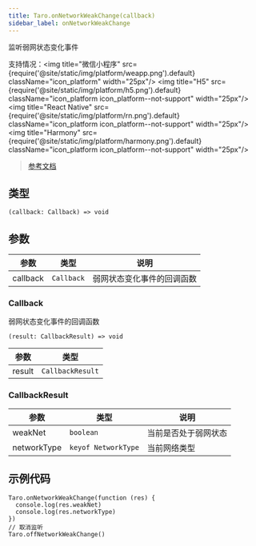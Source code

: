 ```yaml
---
title: Taro.onNetworkWeakChange(callback)
sidebar_label: onNetworkWeakChange
---
```


监听弱网状态变化事件

支持情况：<img title="微信小程序" src={require('@site/static/img/platform/weapp.png').default} className="icon_platform" width="25px"/> <img title="H5" src={require('@site/static/img/platform/h5.png').default} className="icon_platform icon_platform--not-support" width="25px"/> <img title="React Native" src={require('@site/static/img/platform/rn.png').default} className="icon_platform icon_platform--not-support" width="25px"/> <img title="Harmony" src={require('@site/static/img/platform/harmony.png').default} className="icon_platform icon_platform--not-support" width="25px"/>

> [参考文档](https://developers.weixin.qq.com/miniprogram/dev/api/device/network/wx.onNetworkWeakChange.html)

## 类型

```tsx
(callback: Callback) => void
```

## 参数

| 参数 | 类型 | 说明 |
| --- | --- | --- |
| callback | `Callback` | 弱网状态变化事件的回调函数 |

### Callback

弱网状态变化事件的回调函数

```tsx
(result: CallbackResult) => void
```

| 参数 | 类型 |
| --- | --- |
| result | `CallbackResult` |

### CallbackResult

| 参数 | 类型 | 说明 |
| --- | --- | --- |
| weakNet | `boolean` | 当前是否处于弱网状态 |
| networkType | `keyof NetworkType` | 当前网络类型 |

## 示例代码

```tsx
Taro.onNetworkWeakChange(function (res) {
  console.log(res.weakNet)
  console.log(res.networkType)
})
// 取消监听
Taro.offNetworkWeakChange()
```
